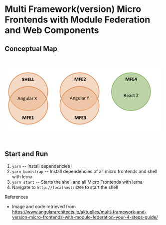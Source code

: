 # Multi Framework(version) Micro Frontends with Module Federation and Web Components

## Conceptual Map

<img data-testid="readme-concept-map-image"
    src="./docs/assets/images/concept-diagram-figure.png"
    style="padding-top:1.5rem;padding-bottom:1.5rem"
    alt="Concept visualization of a multi-framework, multi-version module-federation"/>

## Start and Run

1. ``yarn`` -- Install dependencies
2. ``yarn bootstrap`` -- Install dependencies of all micro frontends and shell with lerna
3. ``yarn start`` -- Starts the shell and all Micro Frontends with lerna
4. Navigate to ``http://localhost:4200`` to start the shell

References

- Image and code retrieved from https://www.angulararchitects.io/aktuelles/multi-framework-and-version-micro-frontends-with-module-federation-your-4-steps-guide/
